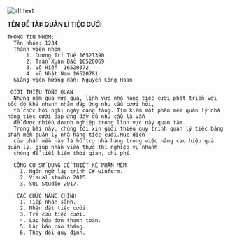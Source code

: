 
![alt text](https://s3-ap-northeast-1.amazonaws.com/vnschool/school/735/truong-dai-hoc-cong-nghe-thong-tin-dhqg-hcm-uit-0-UG91FE.jpg)

**TÊN ĐỀ TÀI: QUẢN LÍ TIỆC CƯỚI**
```Đồ án cuối kì nhập môn công nghệ phần mềm
THÔNG TIN NHÓM:
  Tên nhóm: 1234
  Thành viên nhóm
      1. Dương Trí Tuệ 16521390
      2. Trần Xuân Bắc 16520069
      3. Võ Hiển  16520372
      4. Vũ Nhật Nam 16520781
  Giảng viên hướng dẫn: Nguyễn Công Hoan
 
 GIỚI THIỆU TỔNG QUAN
  Những năm qua vừa qua, lĩnh vực nhà hàng tiệc cưới phát triển với tốc độ khá nhanh nhằm đáp ứng nhu cầu cưới hỏi,
  tổ chức hội nghị ngày càng tăng. Tìm kiếm một phần mềm quản lý nhà hàng tiệc cưới đáp ứng đầy đủ nhu cầu là vấn
  đề được nhiều doanh nghiệp trong lĩnh vực này quan tâm.
  Trong bài này, chúng tôi xin giới thiệu quy trình quản lý tiệc bằng phần mềm quản lý nhà hàng tiệc cưới.Mục đích 
  của phần mềm này là hỗ trợ nhà hàng trong việc nâng cao hiệu quả quản lý, giúp nhân viên thực thi nghiệp vụ nhanh 
  chóng để tiết kiệm thời gian, chi phí.
  
  CÔNG CỤ SỬ DỤNG ĐỂ THIẾT KẾ PHẦN MỀM
    1. Ngôn ngữ lập trình C# winform.
    2. Visual studio 2015.
    3. SQL Studio 2017.
   
   CÁC CHỨC NĂNG CHÍNH 
    1. Tiếp nhận sảnh. 
    2. Nhận đặt tiệc cưới.
    3. Tra cứu tiệc cưới.
    4. Lập hóa đơn thanh toán.
    5. Lập báo cáo tháng.
    6. Thay đổi quy định.
 
